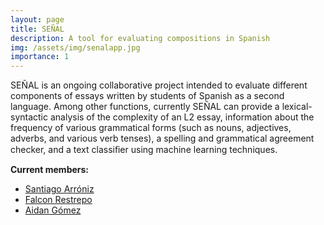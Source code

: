 ```yaml
---
layout: page
title: SEÑAL
description: A tool for evaluating compositions in Spanish
img: /assets/img/senalapp.jpg
importance: 1
---
```


SEÑAL is an ongoing collaborative project intended to evaluate different components of essays written by students of Spanish as a second language. Among other functions, currently SEÑAL can provide a lexical-syntactic analysis of the complexity of an L2 essay, information about the frequency of various grammatical forms (such as nouns, adjectives, adverbs, and various verb tenses), a spelling and grammatical agreement checker, and a text classiﬁer using machine learning techniques.

**Current members:**   
- [Santiago Arróniz](https://github.com/sarroniz)    
- [Falcon Restrepo](https://github.com/falconrr)   
- [Aidan Gómez](https://github.com/atomdog)   

